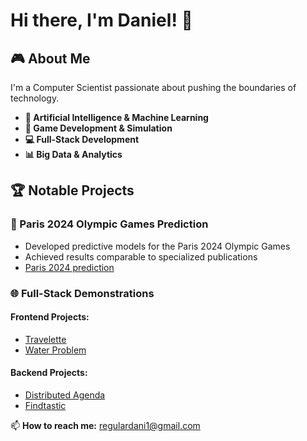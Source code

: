# Hi there, I'm Daniel! 👋

## 🎮 About Me

I'm a Computer Scientist passionate about pushing the boundaries of technology.

- **🤖 Artificial Intelligence & Machine Learning**
- **🎯 Game Development & Simulation**
- **💻 Full-Stack Development**
- **📊 Big Data & Analytics**

## 🏆 Notable Projects

### 🥇 Paris 2024 Olympic Games Prediction
- Developed predictive models for the Paris 2024 Olympic Games
- Achieved results comparable to specialized publications
- [Paris 2024 prediction](https://github.com/Daniman30/olympic-predictions)

### 🌐 Full-Stack Demonstrations
#### Frontend Projects:
-   [Travelette](https://github.com/Daniman30/Travelette)
-   [Water Problem](https://github.com/Daniman30/Problema-del-Agua)
#### Backend Projects:
-   [Distributed Agenda](https://github.com/MaferGlez03/Distribuidos-2.0)
-   [Findtastic](https://github.com/Daniman30/SRI-Project-2024)

<!--## 🛠️ Technical Skills

### **Programming Languages**
![Python](https://img.shields.io/badge/Python-3776AB?style=for-the-badge&logo=python&logoColor=white)
![JavaScript](https://img.shields.io/badge/JavaScript-F7DF1E?style=for-the-badge&logo=javascript&logoColor=black)
![Java](https://img.shields.io/badge/Java-ED8B00?style=for-the-badge&logo=java&logoColor=white)
![C++](https://img.shields.io/badge/C++-00599C?style=for-the-badge&logo=c%2B%2B&logoColor=white)

### **Frontend**
![React](https://img.shields.io/badge/React-20232A?style=for-the-badge&logo=react&logoColor=61DAFB)
![HTML5](https://img.shields.io/badge/HTML5-E34F26?style=for-the-badge&logo=html5&logoColor=white)
![CSS3](https://img.shields.io/badge/CSS3-1572B6?style=for-the-badge&logo=css3&logoColor=white)

### **Backend**
![Django](https://img.shields.io/badge/Django-092E20?style=for-the-badge&logo=django&logoColor=white)
![Node.js](https://img.shields.io/badge/Node.js-339933?style=for-the-badge&logo=nodedotjs&logoColor=white)
![PostgreSQL](https://img.shields.io/badge/PostgreSQL-316192?style=for-the-badge&logo=postgresql&logoColor=white)

### **AI & Data Science**
![TensorFlow](https://img.shields.io/badge/TensorFlow-FF6F00?style=for-the-badge&logo=tensorflow&logoColor=white)
![Pandas](https://img.shields.io/badge/Pandas-150458?style=for-the-badge&logo=pandas&logoColor=white)
![NumPy](https://img.shields.io/badge/NumPy-013243?style=for-the-badge&logo=numpy&logoColor=white)-->

📫 **How to reach me:** [regulardani1@gmail.com](mailto:regulardani1@gmail.com)
